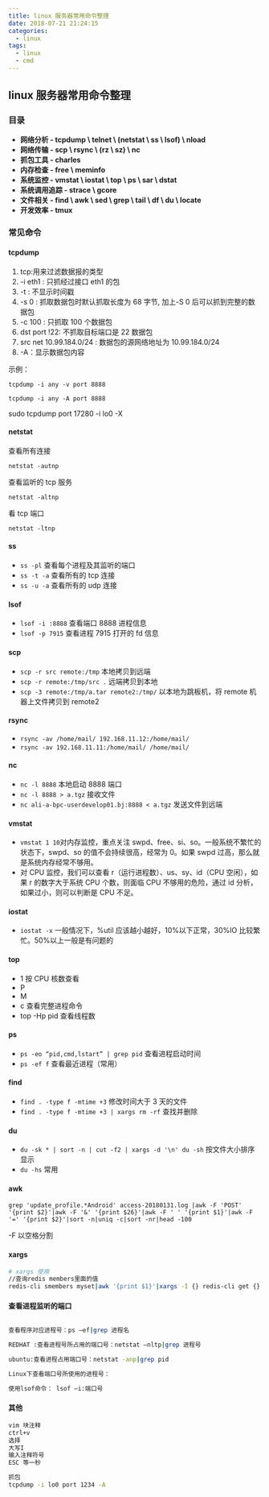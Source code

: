 ```yaml
---
title: linux 服务器常用命令整理
date: 2018-07-21 21:24:15
categories:
  - linux
tags:
  - linux
  - cmd
---
```


## linux 服务器常用命令整理

### 目录

- **网络分析 - tcpdump \ telnet \ (netstat \ ss \ lsof) \ nload**
- **网络传输 - scp \ rsync \ (rz \ sz) \ nc**
- **抓包工具 - charles**
- **内存检查 - free \ meminfo**
- **系统监控 - vmstat \ iostat \ top \ ps \ sar \ dstat**
- **系统调用追踪 - strace \ gcore**
- **文件相关 - find \ awk \ sed \ grep \ tail \ df \ du \ locate**
- **开发效率 - tmux**

### 常见命令

#### tcpdump

1. tcp:用来过滤数据报的类型
2. -i eth1 : 只抓经过接口 eth1 的包
3. -t : 不显示时间戳
4. -s 0 : 抓取数据包时默认抓取长度为 68 字节, 加上-S 0 后可以抓到完整的数据包
5. -c 100 : 只抓取 100 个数据包
6. dst port !22: 不抓取目标端口是 22 数据包
7. src net 10.99.184.0/24 : 数据包的源网络地址为 10.99.184.0/24
8. -A：显示数据包内容

示例：

`tcpdump -i any -v port 8888`

`tcpdump -i any -A port 8888`

sudo tcpdump port 17280 -i lo0 -X

#### netstat

查看所有连接

`netstat -autnp`

查看监听的 tcp 服务

`netstat -altnp`

看 tcp 端口

`netstat -ltnp`

#### ss

- `ss -pl` 查看每个进程及其监听的端口
- `ss -t -a` 查看所有的 tcp 连接
- `ss -u -a` 查看所有的 udp 连接

#### lsof

- `lsof -i :8888` 查看端口 8888 进程信息
- `lsof -p 7915` 查看进程 7915 打开的 fd 信息

#### scp

- `scp -r src remote:/tmp` 本地拷贝到远端
- `scp -r remote:/tmp/src .` 远端拷贝到本地
- `scp -3 remote:/tmp/a.tar remote2:/tmp/` 以本地为跳板机，将 remote 机器上文件拷贝到 remote2

#### rsync

- `rsync -av /home/mail/ 192.168.11.12:/home/mail/`
- `rsync -av 192.168.11.11:/home/mail/ /home/mail/`

#### nc

- `nc -l 8888` 本地启动 8888 端口
- `nc -l 8888 > a.tgz` 接收文件
- `nc ali-a-bpc-userdevelop01.bj:8888 < a.tgz` 发送文件到远端

#### vmstat

- `vmstat 1 10`对内存监控，重点关注 swpd、free、si、so。一般系统不繁忙的状态下，swpd、so 的值不会持续很高，经常为 0。如果 swpd 过高，那么就是系统内存经常不够用。
- 对 CPU 监控，我们可以查看 r（运行进程数）、us、sy、id（CPU 空闲），如果 r 的数字大于系统 CPU 个数，则面临 CPU 不够用的危险，通过 id 分析，如果过小，则可以判断是 CPU 不足。

#### iostat

- `iostat -x` 一般情况下，%util 应该越小越好，10%以下正常，30%IO 比较繁忙。50%以上一般是有问题的

#### top

- 1 按 CPU 核数查看
- P
- M
- c 查看完整进程命令
- top -Hp pid 查看线程数

#### ps

- `ps -eo “pid,cmd,lstart” | grep pid` 查看进程启动时间
- `ps -ef f` 查看最近进程（常用）

#### find

- `find . -type f -mtime +3` 修改时间大于 3 天的文件
- `find . -type f -mtime +3 | xargs rm -rf` 查找并删除

#### du

- `du -sk * | sort -n | cut -f2 | xargs -d '\n' du -sh` 按文件大小排序显示
- `du -hs` 常用

#### awk

`grep 'update_profile.*Android' access-20180131.log |awk -F 'POST' '{print $2}'|awk -F '&' '{print $26}'|awk -F ' ' '{print $1}'|awk -F '=' '{print $2}'|sort -n|uniq -c|sort -nr|head -100`

-F 以空格分割

#### xargs

```bash
# xargs 使用
//查询redis members里面的值
redis-cli smembers myset|awk '{print $1}'|xargs -I {} redis-cli get {}
```

#### 查看进程监听的端口

```bash

查看程序对应进程号：ps –ef|grep 进程名

REDHAT :查看进程号所占用的端口号：netstat –nltp|grep 进程号

ubuntu:查看进程占用端口号：netstat -anp|grep pid

Linux下查看端口号所使用的进程号：

使用lsof命令： lsof –i:端口号

```

#### 其他

```bash
vim 块注释
ctrl+v
选择
大写I
输入注释符号
ESC 等一秒

抓包
tcpdump -i lo0 port 1234 -A
```
